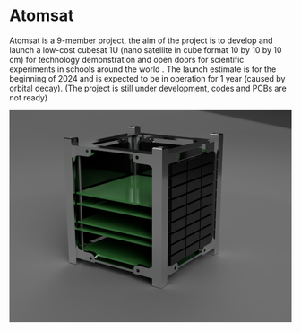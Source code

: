 # Atomsat
Atomsat is a 9-member project, the aim of the project is to develop and launch a low-cost cubesat 1U (nano satellite in cube format 10 by 10 by 10 cm) for technology demonstration and open doors for scientific experiments in schools around the world . The launch estimate is for the beginning of 2024 and is expected to be in operation for 1 year (caused by orbital decay).
(The project is still under development, codes and PCBs are not ready)

<img src="image/cubesatv2_2022-Dec-11_02-06-24PM-000_CustomizedView26116961433_png.png" width="700">
